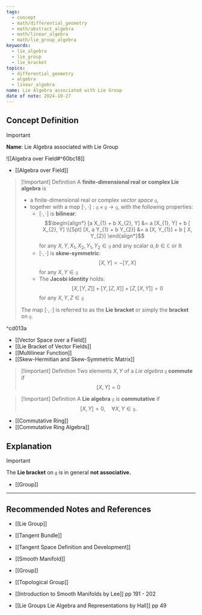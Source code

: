 ```yaml
---
tags:
  - concept
  - math/differential_geometry
  - math/abstract_algebra
  - math/linear_algebra
  - math/lie_group_algebra
keywords:
  - lie_algebra
  - lie_group
  - lie_bracket
topics:
  - differential_geometry
  - algebra
  - linear_algebra
name: Lie Algebra associated with Lie Group
date of note: 2024-10-27
---
```


## Concept Definition

>[!important]
>**Name**: Lie Algebra associated with Lie Group

![[Algebra over Field#^60bc18]]

- [[Algebra over Field]]

>[!important] Definition
>A **finite-dimensional real or complex Lie algebra** is 
>- a finite-dimensional real or complex *vector space* $\mathfrak{g}$, 
>- together with a *map* $[\cdot,\cdot]: \mathfrak{g} \times \mathfrak{g} \to \mathfrak{g}$, with the following properties:
>	- $[\cdot,\cdot]$ is **bilinear**: $$\begin{align*} [a X_{1} + b X_{2}, Y] &= a [X_{1}, Y] + b [ X_{2}, Y] \\[5pt] [X, a Y_{1} + b Y_{2}] &= a [X, Y_{1}] + b [ X, Y_{2}] \end{align*}$$ for any $X,Y, X_{1}, X_{2}, Y_{1}, Y_{2}\in \mathfrak{g}$ and any scalar $a,b\in \mathbb{C}$ or $\mathbb{R}$  
>	-  $[\cdot,\cdot]$ is **skew-symmetric**: $$[X, Y] = - [Y, X]$$ for any $X,Y\in \mathfrak{g}$
>	- The **Jacobi identity** holds: $$[X, [Y, Z]] + [Y, [Z, X]] + [Z, [X, Y]] = 0$$  for any $X,Y, Z\in \mathfrak{g}$
>	
>The map $[\cdot, \cdot]$ is referred to as the **Lie bracket** or simply the **bracket** on $\mathfrak{g}$.   

^cd013a

- [[Vector Space over a Field]]
- [[Lie Bracket of Vector Fields]]
- [[Multilinear Function]]
- [[Skew-Hermitian and Skew-Symmetric Matrix]]

>[!important] Definition
>Two elements $X, Y$ of a *Lie algebra* $\mathfrak{g}$ **commute** if $$[X, Y] = 0$$

>[!important] Definition
>A **Lie algebra** $\mathfrak{g}$ is **commutative** if $$[X, Y] = 0, \quad \forall X, Y \in \mathfrak{g}.$$

- [[Commutative Ring]]
- [[Commutative Ring Algebra]]

## Explanation

>[!important] 
>The **Lie bracket** on $\mathfrak{g}$ is in general **not associative.**

- [[Group]]




-----------
##  Recommended Notes and References



- [[Lie Group]]

- [[Tangent Bundle]]
- [[Tangent Space Definition and Development]]
- [[Smooth Manifold]]
- [[Group]]
- [[Topological Group]]


- [[Introduction to Smooth Manifolds by Lee]] pp 191 - 202
- [[Lie Groups Lie Algebra and Representations by Hall]] pp 49